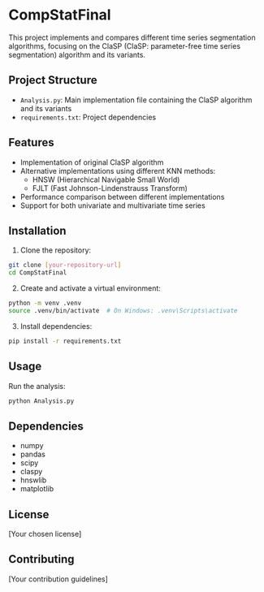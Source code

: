 # CompStatFinal

This project implements and compares different time series segmentation algorithms, focusing on the ClaSP (ClaSP: parameter-free time series segmentation) algorithm and its variants.

## Project Structure

- `Analysis.py`: Main implementation file containing the ClaSP algorithm and its variants
- `requirements.txt`: Project dependencies

## Features

- Implementation of original ClaSP algorithm
- Alternative implementations using different KNN methods:
  - HNSW (Hierarchical Navigable Small World)
  - FJLT (Fast Johnson-Lindenstrauss Transform)
- Performance comparison between different implementations
- Support for both univariate and multivariate time series

## Installation

1. Clone the repository:
```bash
git clone [your-repository-url]
cd CompStatFinal
```

2. Create and activate a virtual environment:
```bash
python -m venv .venv
source .venv/bin/activate  # On Windows: .venv\Scripts\activate
```

3. Install dependencies:
```bash
pip install -r requirements.txt
```

## Usage

Run the analysis:
```bash
python Analysis.py
```

## Dependencies

- numpy
- pandas
- scipy
- claspy
- hnswlib
- matplotlib

## License

[Your chosen license]

## Contributing

[Your contribution guidelines] 